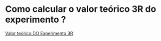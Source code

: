 # Como calcular o valor teórico 3R do experimento ?

[Valor teórico DO Experimento 3R](https://drive.google.com/file/d/1ta4Ov__8GE3fmqACrnb00dZIVpVBnAls/view?usp=drivesdk)
